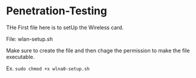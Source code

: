 # Penetration-Testing

THe First file here is to setUp the Wireless card.

File: wlan-setup.sh

Make sure to create the file and then chage the permission to make the file executable.

Ex.
`sudo chmod +x wlna0-setup.sh`
